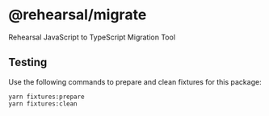 # @rehearsal/migrate

Rehearsal JavaScript to TypeScript Migration Tool

## Testing

Use the following commands to prepare and clean fixtures for this package:

```
yarn fixtures:prepare
yarn fixtures:clean
```
